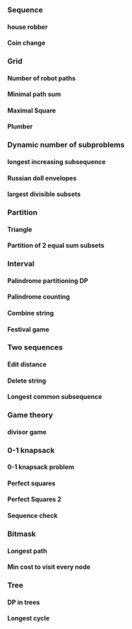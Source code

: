 ### Sequence

#### house robber

#### Coin change

### Grid

#### Number of robot paths

#### Minimal path sum

#### Maximal Square

#### Plumber

### Dynamic number of subproblems

#### longest increasing subsequence

#### Russian doll envelopes

#### largest divisible subsets

### Partition

#### Triangle

#### Partition of 2 equal sum subsets

### Interval

#### Palindrome partitioning DP

#### Palindrome counting

#### Combine string

#### Festival game

### Two sequences

#### Edit distance

#### Delete string

#### Longest common subsequence

### Game theory

#### divisor game

### 0-1 knapsack

#### 0-1 knapsack problem

#### Perfect squares

#### Perfect Squares 2

#### Sequence check

### Bitmask

#### Longest path

#### Min cost to visit every node

### Tree

#### DP in trees

#### Longest cycle
